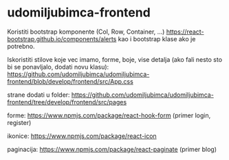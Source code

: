 # udomiljubimca-frontend

  Koristiti bootstrap komponente (Col, Row, Container, ...)
  https://react-bootstrap.github.io/components/alerts
  kao i bootstrap klase ako je potrebno.

  Iskoristiti stilove koje vec imamo, forme, boje, vise detalja (ako fali nesto sto bi se ponavljalo, dodati novu klasu):
  https://github.com/udomiljubimca/udomiljubimca-frontend/blob/develop/frontend/src/App.css

  strane dodati u folder:
  https://github.com/udomiljubimca/udomiljubimca-frontend/tree/develop/frontend/src/pages

  forme: 
  https://www.npmjs.com/package/react-hook-form (primer login, register)
  
  ikonice: 
  https://www.npmjs.com/package/react-icon
  
  paginacija: 
  https://www.npmjs.com/package/react-paginate (primer blog)
  
